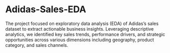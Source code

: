 # Adidas-Sales-EDA
The project focused on exploratory data analysis (EDA) of Adidas’s sales dataset to extract actionable business insights. 
Leveraging descriptive analytics, we identified key sales trends, performance drivers, and strategic opportunities across various dimensions including geography,
product category, and sales channels.
